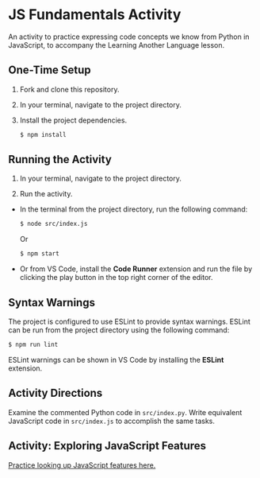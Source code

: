 # JS Fundamentals Activity

An activity to practice expressing code concepts we know from Python in JavaScript, to accompany the Learning Another Language lesson.

## One-Time Setup

1. Fork and clone this repository.

2. In your terminal, navigate to the project directory.

3. Install the project dependencies.

   ```bash
   $ npm install
   ```

## Running the Activity

1. In your terminal, navigate to the project directory.

2. Run the activity.

  - In the terminal from the project directory, run the following command:

    ```bash
    $ node src/index.js
    ```

    Or

    ```bash
    $ npm start
    ```

  - Or from VS Code, install the **Code Runner** extension and run the file by clicking the play button in the top right corner of the editor.

## Syntax Warnings

The project is configured to use ESLint to provide syntax warnings. ESLint can be run from the project directory using the following command:

```bash
$ npm run lint
```

ESLint warnings can be shown in VS Code by installing the **ESLint** extension.

## Activity Directions

Examine the commented Python code in `src/index.py`. Write equivalent JavaScript code in `src/index.js` to accomplish the same tasks.

## Activity: Exploring JavaScript Features
[Practice looking up JavaScript features here.](https://docs.google.com/document/d/1INHPNSIbvuAhkvaFha1quizhS7qs1Jzca17kaWTyync/edit?tab=t.0)
